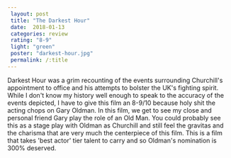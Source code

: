 ```yaml
---
 layout: post
 title: "The Darkest Hour"
 date:  2018-01-13
 categories: review 
 rating: "8-9"
 light: "green"
 poster: "darkest-hour.jpg"
 permalink: /:title
---
```



Darkest Hour was a grim recounting of the events surrounding Churchill's appointment to office and his attempts to bolster the UK's fighting spirit. While I don't know my history well enough to speak to the accuracy of the events depicted, I have to give this film an 8-9/10 because holy shit the acting chops on Gary Oldman. In this film, we get to see my close and personal friend Gary play the role of an Old Man. You could probably see this as a stage play with Oldman as Churchill and still feel the gravitas and the charisma that are very much the centerpiece of this film. This is a film that takes 'best actor' tier talent to carry and so Oldman's nomination is 300% deserved.